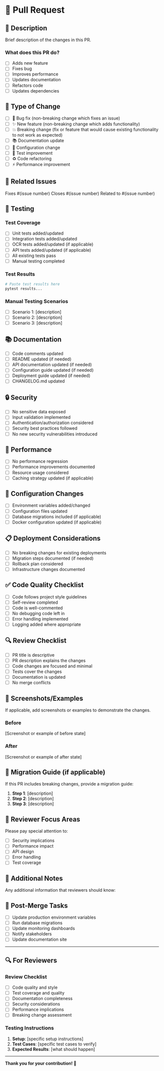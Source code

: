 # 🔄 **Pull Request**

## 📝 **Description**
Brief description of the changes in this PR.

### **What does this PR do?**
- [ ] Adds new feature
- [ ] Fixes bug
- [ ] Improves performance
- [ ] Updates documentation
- [ ] Refactors code
- [ ] Updates dependencies

## 🎯 **Type of Change**
- [ ] 🐛 Bug fix (non-breaking change which fixes an issue)
- [ ] ✨ New feature (non-breaking change which adds functionality)
- [ ] 💥 Breaking change (fix or feature that would cause existing functionality to not work as expected)
- [ ] 📚 Documentation update
- [ ] 🔧 Configuration change
- [ ] 🧪 Test improvement
- [ ] ♻️ Code refactoring
- [ ] ⚡ Performance improvement

## 🔗 **Related Issues**
Fixes #(issue number)
Closes #(issue number)
Related to #(issue number)

## 🧪 **Testing**
### **Test Coverage**
- [ ] Unit tests added/updated
- [ ] Integration tests added/updated
- [ ] OCR tests added/updated (if applicable)
- [ ] API tests added/updated (if applicable)
- [ ] All existing tests pass
- [ ] Manual testing completed

### **Test Results**
```bash
# Paste test results here
pytest results...
```

### **Manual Testing Scenarios**
- [ ] Scenario 1: [description]
- [ ] Scenario 2: [description]
- [ ] Scenario 3: [description]

## 📚 **Documentation**
- [ ] Code comments updated
- [ ] README updated (if needed)
- [ ] API documentation updated (if needed)
- [ ] Configuration guide updated (if needed)
- [ ] Deployment guide updated (if needed)
- [ ] CHANGELOG.md updated

## 🔒 **Security**
- [ ] No sensitive data exposed
- [ ] Input validation implemented
- [ ] Authentication/authorization considered
- [ ] Security best practices followed
- [ ] No new security vulnerabilities introduced

## 🚀 **Performance**
- [ ] No performance regression
- [ ] Performance improvements documented
- [ ] Resource usage considered
- [ ] Caching strategy updated (if applicable)

## 🔧 **Configuration Changes**
- [ ] Environment variables added/changed
- [ ] Configuration files updated
- [ ] Database migrations included (if applicable)
- [ ] Docker configuration updated (if applicable)

## 📋 **Deployment Considerations**
- [ ] No breaking changes for existing deployments
- [ ] Migration steps documented (if needed)
- [ ] Rollback plan considered
- [ ] Infrastructure changes documented

## ✅ **Code Quality Checklist**
- [ ] Code follows project style guidelines
- [ ] Self-review completed
- [ ] Code is well-commented
- [ ] No debugging code left in
- [ ] Error handling implemented
- [ ] Logging added where appropriate

## 🔍 **Review Checklist**
- [ ] PR title is descriptive
- [ ] PR description explains the changes
- [ ] Code changes are focused and minimal
- [ ] Tests cover the changes
- [ ] Documentation is updated
- [ ] No merge conflicts

## 📸 **Screenshots/Examples**
If applicable, add screenshots or examples to demonstrate the changes.

### **Before**
[Screenshot or example of before state]

### **After**
[Screenshot or example of after state]

## 🔄 **Migration Guide** (if applicable)
If this PR includes breaking changes, provide a migration guide:

1. **Step 1**: [description]
2. **Step 2**: [description]
3. **Step 3**: [description]

## 🎯 **Reviewer Focus Areas**
Please pay special attention to:
- [ ] Security implications
- [ ] Performance impact
- [ ] API design
- [ ] Error handling
- [ ] Test coverage

## 📝 **Additional Notes**
Any additional information that reviewers should know:

## 🚀 **Post-Merge Tasks**
- [ ] Update production environment variables
- [ ] Run database migrations
- [ ] Update monitoring dashboards
- [ ] Notify stakeholders
- [ ] Update documentation site

---

## 🔍 **For Reviewers**

### **Review Checklist**
- [ ] Code quality and style
- [ ] Test coverage and quality
- [ ] Documentation completeness
- [ ] Security considerations
- [ ] Performance implications
- [ ] Breaking change assessment

### **Testing Instructions**
1. **Setup**: [specific setup instructions]
2. **Test Cases**: [specific test cases to verify]
3. **Expected Results**: [what should happen]

---

**Thank you for your contribution! 🙏**
